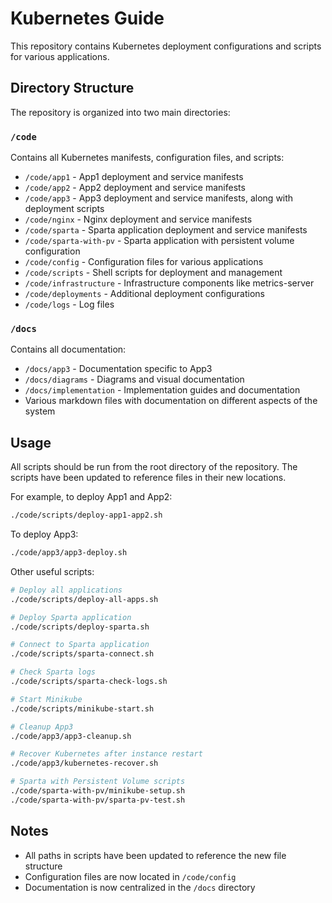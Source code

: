 # Kubernetes Guide

This repository contains Kubernetes deployment configurations and scripts for various applications.

## Directory Structure

The repository is organized into two main directories:

### `/code`

Contains all Kubernetes manifests, configuration files, and scripts:

- `/code/app1` - App1 deployment and service manifests
- `/code/app2` - App2 deployment and service manifests
- `/code/app3` - App3 deployment and service manifests, along with deployment scripts
- `/code/nginx` - Nginx deployment and service manifests
- `/code/sparta` - Sparta application deployment and service manifests
- `/code/sparta-with-pv` - Sparta application with persistent volume configuration
- `/code/config` - Configuration files for various applications
- `/code/scripts` - Shell scripts for deployment and management
- `/code/infrastructure` - Infrastructure components like metrics-server
- `/code/deployments` - Additional deployment configurations
- `/code/logs` - Log files

### `/docs`

Contains all documentation:

- `/docs/app3` - Documentation specific to App3
- `/docs/diagrams` - Diagrams and visual documentation
- `/docs/implementation` - Implementation guides and documentation
- Various markdown files with documentation on different aspects of the system

## Usage

All scripts should be run from the root directory of the repository. The scripts have been updated to reference files in their new locations.

For example, to deploy App1 and App2:

```bash
./code/scripts/deploy-app1-app2.sh
```

To deploy App3:

```bash
./code/app3/app3-deploy.sh
```

Other useful scripts:

```bash
# Deploy all applications
./code/scripts/deploy-all-apps.sh

# Deploy Sparta application
./code/scripts/deploy-sparta.sh

# Connect to Sparta application
./code/scripts/sparta-connect.sh

# Check Sparta logs
./code/scripts/sparta-check-logs.sh

# Start Minikube
./code/scripts/minikube-start.sh

# Cleanup App3
./code/app3/app3-cleanup.sh

# Recover Kubernetes after instance restart
./code/app3/kubernetes-recover.sh

# Sparta with Persistent Volume scripts
./code/sparta-with-pv/minikube-setup.sh
./code/sparta-with-pv/sparta-pv-test.sh
```

## Notes

- All paths in scripts have been updated to reference the new file structure
- Configuration files are now located in `/code/config`
- Documentation is now centralized in the `/docs` directory
